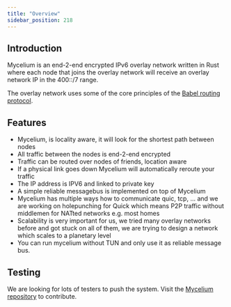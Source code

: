 ```yaml
---
title: "Overview"
sidebar_position: 218
---
```







## Introduction

Mycelium is an end-2-end encrypted IPv6 overlay network written in Rust where each node that joins the overlay network will receive an overlay network IP in the 400::/7 range.

The overlay network uses some of the core principles of the [Babel routing protocol](https://www.irif.fr/~jch/software/babel). 


## Features

- Mycelium, is locality aware, it will look for the shortest path between nodes
- All traffic between the nodes is end-2-end encrypted
- Traffic can be routed over nodes of friends, location aware
- If a physical link goes down Mycelium will automatically reroute your traffic
- The IP address is IPV6 and linked to private key
- A simple reliable messagebus is implemented on top of Mycelium
- Mycelium has multiple ways how to communicate quic, tcp, ... and we are working on holepunching for Quick which means P2P traffic without middlemen for NATted networks e.g. most homes
- Scalability is very important for us, we tried many overlay networks before and got stuck on all of them, we are trying to design a network which scales to a planetary level
- You can run mycelium without TUN and only use it as reliable message bus.

## Testing

We are looking for lots of testers to push the system. Visit the [Mycelium repository](https://github.com/threefoldtech/mycelium) to contribute.